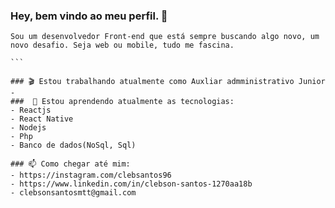 ### Hey, bem vindo ao meu perfil.  👋
````
Sou um desenvolvedor Front-end que está sempre buscando algo novo, um novo desafio. Seja web ou mobile, tudo me fascina. 

```

### 🎬 Estou trabalhando atualmente como Auxliar admministrativo Junior
- 
###  💾 Estou aprendendo atualmente as tecnologias:
- Reactjs
- React Native
- Nodejs
- Php
- Banco de dados(NoSql, Sql)

### 📫 Como chegar até mim:
- https://instagram.com/clebsantos96
- https://www.linkedin.com/in/clebson-santos-1270aa18b
- clebsonsantosmtt@gmail.com




